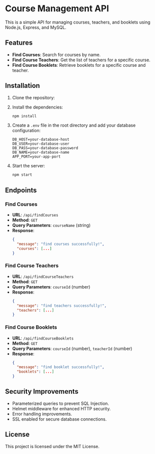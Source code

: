 
# Course Management API

This is a simple API for managing courses, teachers, and booklets using Node.js, Express, and MySQL.

## Features

- **Find Courses**: Search for courses by name.
- **Find Course Teachers**: Get the list of teachers for a specific course.
- **Find Course Booklets**: Retrieve booklets for a specific course and teacher.

## Installation

1. Clone the repository:

2. Install the dependencies:
   ```bash
   npm install
   ```

3. Create a `.env` file in the root directory and add your database configuration:
   ```
   DB_HOST=your-database-host
   DB_USER=your-database-user
   DB_PASS=your-database-password
   DB_NAME=your-database-name
   APP_PORT=your-app-port
   ```

4. Start the server:
   ```bash
   npm start
   ```

## Endpoints

### Find Courses

- **URL**: `/api/findCourses`
- **Method**: `GET`
- **Query Parameters**: `courseName` (string)
- **Response**:
  ```json
  {
    "message": "find courses successfully!",
    "courses": [...]
  }
  ```

### Find Course Teachers

- **URL**: `/api/findCourseTeachers`
- **Method**: `GET`
- **Query Parameters**: `courseId` (number)
- **Response**:
  ```json
  {
    "message": "find teachers successfully!",
    "teachers": [...]
  }
  ```

### Find Course Booklets

- **URL**: `/api/findCourseBooklets`
- **Method**: `GET`
- **Query Parameters**: `courseId` (number), `teacherId` (number)
- **Response**:
  ```json
  {
    "message": "find booklet successfully!",
    "booklets": [...]
  }
  ```

## Security Improvements

- Parameterized queries to prevent SQL Injection.
- Helmet middleware for enhanced HTTP security.
- Error handling improvements.
- SSL enabled for secure database connections.

## License

This project is licensed under the MIT License.
